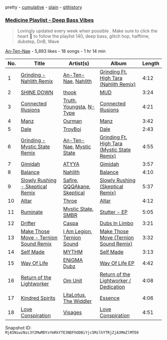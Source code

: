 pretty - [cumulative](/playlists/cumulative/4ugml2yTfIJzuEpytnzJYP.md) - [plain](/playlists/plain/4ugml2yTfIJzuEpytnzJYP) - [githistory](https://github.githistory.xyz/mackorone/spotify-playlist-archive/blob/main/playlists/plain/4ugml2yTfIJzuEpytnzJYP)

### [Medicine Playlist \-  Deep Bass Vibes](https://open.spotify.com/playlist/4ugml2yTfIJzuEpytnzJYP)

> Lovingly updated every week when possible \.  Make sure to click the heart 💓 to follow the playlist 140, deep bass,  glitch hop,  halftime, dubstep, DnB, Wave

[An\-Ten\-Nae](https://open.spotify.com/user/124011761) - 5,893 likes - 18 songs - 1 hr 14 min

| No. | Title | Artist(s) | Album | Length |
|---|---|---|---|---|
| 1 | [Grinding \- Nahlith Remix](https://open.spotify.com/track/5A7VhhhPFPC3xlGixoyunc) | [An\-Ten\-Nae](https://open.spotify.com/artist/60WU0oNpF372dzVGDe4BcV), [Nahlith](https://open.spotify.com/artist/0gKRNAatXm1v7V34aoWyFJ) | [Grinding Ft\. High Tara \(Nahlith Remix\)](https://open.spotify.com/album/3akEukoxSyKPt7JVjQMzgS) | 4:12 |
| 2 | [SHINE DOWN](https://open.spotify.com/track/1aAlclWhROUKoVdb547Kdg) | [thook](https://open.spotify.com/artist/1bbWYxMCoXqFtpwFTR66F3) | [MUD](https://open.spotify.com/album/49inEnWo2ofCxEi2IFqVYj) | 3:24 |
| 3 | [Connected Illusions](https://open.spotify.com/track/6hsklmT7gmue5XjeALOCYD) | [Truth](https://open.spotify.com/artist/0ZDCCJSvjcdJZH9hOl1uYc), [Youngsta](https://open.spotify.com/artist/4YOzXUg5iPj9vF0tapoXi6), [N\-Type](https://open.spotify.com/artist/2L3xOZQKjlT0Hb2QpTM4XY) | [Connected Illusions](https://open.spotify.com/album/78UEzphMC0BLrGDUyLUTsv) | 4:21 |
| 4 | [Manz](https://open.spotify.com/track/68EuLWerJTej8UmTonNieW) | [Ourman](https://open.spotify.com/artist/50fccMrp2zhFFghqN6JIp8) | [Manz](https://open.spotify.com/album/0rBfd8sMAXtcPqZqlYO4gg) | 3:42 |
| 5 | [Dale](https://open.spotify.com/track/3ynNOKWGmuFQiMksRibJyF) | [TroyBoi](https://open.spotify.com/artist/0tvpihdAsKiNnP6sWS3jUI) | [Dale](https://open.spotify.com/album/4UBgw4CAUuvngVEyYkHYi2) | 2:43 |
| 6 | [Grinding \- Mystic State Remix](https://open.spotify.com/track/1DkjUb6h8jdCwrENYVNsKl) | [An\-Ten\-Nae](https://open.spotify.com/artist/60WU0oNpF372dzVGDe4BcV), [Mystic State](https://open.spotify.com/artist/052KAntc3fhUFwUgewa3Q4) | [Grinding Ft\. High Tara \(Mystic State Remix\)](https://open.spotify.com/album/4cR5yskx7CPSGRGcz8BvJU) | 4:55 |
| 7 | [Gimidah](https://open.spotify.com/track/7bhxpYCqZ2W3bf6mTYt5u0) | [ATYYA](https://open.spotify.com/artist/36NAuk7D3nO0JFfgZf3XI7) | [Gimidah](https://open.spotify.com/album/69cgoc6VHLgWhrfLuCQX0M) | 3:57 |
| 8 | [Balance](https://open.spotify.com/track/4EMwRAupQ2Sn3lTzc7dYXk) | [Nahlith](https://open.spotify.com/artist/0gKRNAatXm1v7V34aoWyFJ) | [Balance](https://open.spotify.com/album/5DOzIJtdvM8dfnS5LarNHk) | 4:10 |
| 9 | [Slowly Rushing \- Skeptical Remix](https://open.spotify.com/track/6gnuTvpniPrNozazUBdqMa) | [Safire](https://open.spotify.com/artist/0RUdbVM6eQL5oCoh6VHTDB), [QQQAkane](https://open.spotify.com/artist/5rfKOiv8w7Cgx5QRj7NHVs), [Skeptical](https://open.spotify.com/artist/28ee6rnxMl8AqwcroPfivP) | [Slowly Rushing \(Skeptical Remix\)](https://open.spotify.com/album/59NevdqPmiDXvvxSSxN0t1) | 5:37 |
| 10 | [Altar](https://open.spotify.com/track/1THGCI9ee9w0MfUDYf3Aw2) | [Throe](https://open.spotify.com/artist/3XixASPOXlyY4OcBTmEsrR) | [Altar](https://open.spotify.com/album/3x0dFa7nAkPHDXtt9wyr6w) | 4:12 |
| 11 | [Ruminate](https://open.spotify.com/track/7wqq6vKvzbaTYFZ4QUGjic) | [Mystic State](https://open.spotify.com/artist/052KAntc3fhUFwUgewa3Q4), [SMBR](https://open.spotify.com/artist/7afurVeEHZHC1d8LV3wnQQ) | [Stutter \- EP](https://open.spotify.com/album/2ywexsHX1MUToJaByaEYYQ) | 5:05 |
| 12 | [Drifter](https://open.spotify.com/track/1DFWGr54J47PrUN0euQhVf) | [Caspa](https://open.spotify.com/artist/4nMuaJ4kBLDJCRBizNESI6) | [Dubs In Limbo](https://open.spotify.com/album/3pmTlgjrJEYzS26fKhgshb) | 3:21 |
| 13 | [Make Those Move \- Ternion Sound Remix](https://open.spotify.com/track/0NsnZp8TBj6JRUlB2pXSlK) | [I Am Legion](https://open.spotify.com/artist/2wNMk7BiCiuO7hjGZPZYuJ), [Ternion Sound](https://open.spotify.com/artist/5sZGZj7wvhCwlG6KBvG90a) | [Make Those Move \(Ternion Sound Remix\)](https://open.spotify.com/album/04ULT1yOHLFZYniSSSE8vO) | 3:32 |
| 14 | [Self Made](https://open.spotify.com/track/2k0cA39Wk0jiYiQphhFJu3) | [MYTHM](https://open.spotify.com/artist/5OC3ZSef1PDix2FZaXLial) | [Self Made](https://open.spotify.com/album/5CFZp6HkHrKhjvid0TqLhV) | 3:13 |
| 15 | [Way Of Life](https://open.spotify.com/track/30x0oEG0ZSNGzccTM6FHGT) | [ENiGMA Dubz](https://open.spotify.com/artist/7ygSJBM6sZ0vXGJvjnL1V5) | [Way Of Life EP](https://open.spotify.com/album/1G34rlXSZIIzLo723IiZzi) | 4:42 |
| 16 | [Return of the Lightworker](https://open.spotify.com/track/2ZrmnA6exWB6UQqKEeoNp1) | [Om Unit](https://open.spotify.com/artist/3rblB9Pm51uKd9uYPVPB7B) | [Return of the Lightworker / Dedication](https://open.spotify.com/album/3HzdQf0IBtS6mBBt1wUoUC) | 4:08 |
| 17 | [Kindred Spirits](https://open.spotify.com/track/4eZhS8oWElqOcF9acq3iJG) | [LitaLotus](https://open.spotify.com/artist/096jdva2vCbGgulvRdQrA8), [The Widdler](https://open.spotify.com/artist/3SCAEdZEfpatrvdFeDLD2p) | [Essence](https://open.spotify.com/album/6uyvvUKCvBz2KFaKPGaebK) | 4:06 |
| 18 | [Love Conspiration](https://open.spotify.com/track/2ztafS9ba55k5K2pZFYiuQ) | [Visages](https://open.spotify.com/artist/1QEJm4mWKmrboH7if0CYoL) | [Love Conspiration](https://open.spotify.com/album/2QVnzc77wuvWcq5Cwraenp) | 4:51 |

Snapshot ID: `MjA5NiwzNzc3Y2MwMDYxYmRkYTE3NDFhODBiYjc5MzlhYTRjZjA3MmZlMTE0`
